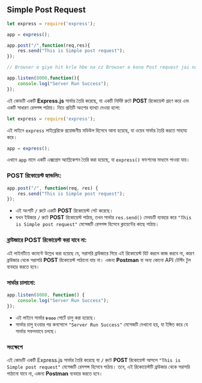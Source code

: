 ## **Simple Post Request**

```jsx
let express = require('express');

app = express();

app.post("/",function(req,res){
    res.send("This is Simple post request");
});

// Browser e giye hit krle hbe na cz Browser e kono Post request jai na tai PostMan use krte hbe

app.listen(8000,function(){
    console.log("Server Run Success");
});
```

এই কোডটি একটি **Express.js** সার্ভার তৈরি করেছে, যা একটি নির্দিষ্ট রুটে **POST** রিকোয়েস্ট গ্রহণ করে এবং একটি সাধারণ রেসপন্স পাঠায়। নিচে প্রতিটি অংশের ব্যাখ্যা দেওয়া হলো:

```jsx
let express = require('express');

```

এই লাইনে `express` লাইব্রেরিকে প্রয়োজনীয় মডিউল হিসেবে আনা হয়েছে, যা ওয়েব সার্ভার তৈরি করতে সাহায্য করে।

```jsx
app = express();

```

এখানে `app` নামে একটি এক্সপ্রেস অ্যাপ্লিকেশন তৈরি করা হয়েছে, যা `express()` ফাংশনের মাধ্যমে পাওয়া যায়।

### POST রিকোয়েস্ট হ্যান্ডলিং:

```jsx
app.post("/", function(req, res) {
    res.send("This is Simple post request");
});

```

- এই অংশটি `/` রুটে একটি **POST** রিকোয়েস্ট সেট করেছে।
- যখন ইউজার `/` রুটে **POST** রিকোয়েস্ট পাঠায়, তখন সার্ভার `res.send()` মেথডটি ব্যবহার করে `"This is Simple post request"` মেসেজটি রেসপন্স হিসেবে ক্লায়েন্টের কাছে পাঠায়।

### ব্রাউজারে POST রিকোয়েস্ট করা যাবে না:

এই লাইনটিতে কমেন্টে উল্লেখ করা হয়েছে যে, সরাসরি ব্রাউজারে গিয়ে এই রিকোয়েস্ট হিট করলে কাজ করবে না, কারণ ব্রাউজার থেকে সরাসরি **POST** রিকোয়েস্ট পাঠানো যায় না। এজন্য **Postman** বা অন্য কোনো API টেস্টিং টুল ব্যবহার করতে হবে।

### সার্ভার চালানো:

```jsx
app.listen(8000, function() {
    console.log("Server Run Success");
});

```

- এই লাইনে সার্ভার **৮০০০** পোর্টে চালু করা হয়েছে।
- সার্ভার চালু হওয়ার পর কনসোলে `"Server Run Success"` মেসেজটি দেখানো হয়, যা ইঙ্গিত করে যে সার্ভার সফলভাবে চলছে।

### সংক্ষেপে

এই কোডটি একটি Express.js সার্ভার তৈরি করেছে যা `/` রুটে **POST** রিকোয়েস্ট আসলে `"This is Simple post request"` মেসেজটি রেসপন্স হিসেবে পাঠায়। তবে, এই রিকোয়েস্টটি ব্রাউজার থেকে সরাসরি পাঠানো যাবে না, এজন্য **Postman** ব্যবহার করতে হবে।